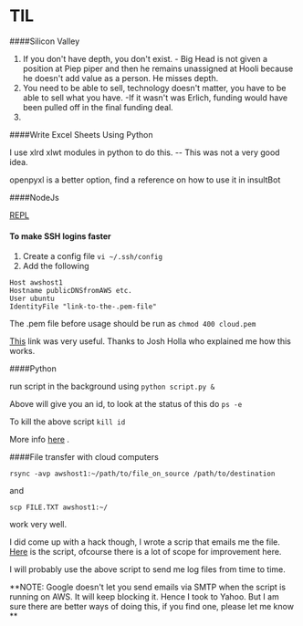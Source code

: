 # TIL

####Silicon Valley

1. If you don't have depth, you don't exist. - Big Head is not given a position at Piep piper and then he remains unassigned at Hooli  because he doesn't add value as a person. He misses depth.
2. You need to be able to sell, technology doesn't matter, you have to be able to sell what you have. -If it wasn't was Erlich, funding would have been pulled off in the final funding deal.
3. 


####Write Excel Sheets Using Python

I use xlrd xlwt modules in python to do this. -- This was not a very good idea.

openpyxl is a better option, find a reference on how to use it in insultBot

####NodeJs

[REPL](http://www.tutorialspoint.com/nodejs/nodejs_repl_terminal.htm) 


#### To make SSH logins faster
1. Create a config file `vi ~/.ssh/config`
2. Add the following 
```
Host awshost1
Hostname publicDNSfromAWS etc.
User ubuntu
IdentityFile "link-to-the-.pem-file"
```
The .pem file before usage should be run as ` chmod 400 cloud.pem `

[This](http://www.cyberciti.biz/faq/create-ssh-config-file-on-linux-unix/) link was very useful. Thanks to Josh Holla who explained me how this works.

####Python

run script in the background using `python script.py &`

Above will give you an id, to look at the status of this do `ps -e`

To kill the above script `kill id`

More info [here](http://superuser.com/questions/446808/how-to-manually-stop-a-python-script-that-runs-continuously-on-linux) .



####File transfer with cloud computers

`rsync -avp awshost1:~/path/to/file_on_source /path/to/destination`

and 

`scp FILE.TXT awshost1:~/`

work very well.

I did come up with a hack though, I wrote a scrip that emails me the file. [Here](https://gist.github.com/rishigb/970adf227ff415eb64a879ea142ca812) is the script, ofcourse there is a lot of scope for improvement here.

I will probably use the above script to send me log files from time to time.

**NOTE: Google doesn't let you send emails via SMTP when the script is running on AWS. It will keep blocking it. Hence I took to Yahoo. But I am sure there are better ways of doing this, if you find one, please let me know **




